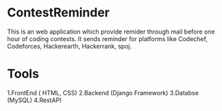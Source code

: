 # ContestReminder
This is an web application which provide remider through mail before one hour of coding contests.
It sends reminder for platforms like Codechef, Codeforces, Hackerearth, Hackerrank, spoj.
# Tools
1.FrontEnd ( HTML, CSS)
2.Backend  (Django Framework)
3.Databse  (MySQL)
4.RestAPI

